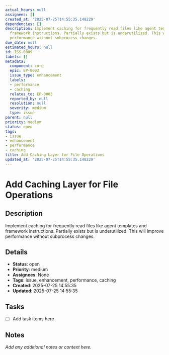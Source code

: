 ```yaml
---
actual_hours: null
assignees: []
created_at: '2025-07-25T14:55:35.148229'
dependencies: []
description: Implement caching for frequently read files like agent templates and
  framework instructions. Partially exists but is underutilized. This will improve
  performance without subprocess changes.
due_date: null
estimated_hours: null
id: ISS-0009
labels: []
metadata:
  component: core
  epic: EP-0003
  issue_type: enhancement
  labels:
  - performance
  - caching
  relates_to: EP-0003
  reported_by: null
  resolution: null
  severity: medium
  type: issue
parent: null
priority: medium
status: open
tags:
- issue
- enhancement
- performance
- caching
title: Add Caching Layer for File Operations
updated_at: '2025-07-25T14:55:35.148229'
---
```


# Add Caching Layer for File Operations

## Description
Implement caching for frequently read files like agent templates and framework instructions. Partially exists but is underutilized. This will improve performance without subprocess changes.

## Details
- **Status**: open
- **Priority**: medium
- **Assignees**: None
- **Tags**: issue, enhancement, performance, caching
- **Created**: 2025-07-25 14:55:35
- **Updated**: 2025-07-25 14:55:35

## Tasks
- [ ] Add task items here

## Notes
_Add any additional notes or context here._
